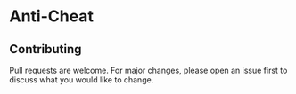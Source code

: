 # Anti-Cheat

## Contributing
Pull requests are welcome. For major changes, please open an issue first to discuss what you would like to change.
